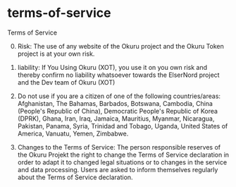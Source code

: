 # terms-of-service
Terms of Service


0. Risk:
The use of any website of the Okuru project and the Okuru Token project is at your own risk.

1. liability:
If You Using Okuru (XOT), you use it on you own risk and thereby confirm no liability whatsoever towards the ElserNord project and the Dev team of Okuru (XOT)

2. Do not use if you are a citizen of one of the following countries/areas:
Afghanistan, The Bahamas, Barbados, Botswana, Cambodia, China (People's Republic of China), Democratic People's Republic of Korea (DPRK), 
Ghana, Iran, Iraq, Jamaica, Mauritius, Myanmar, Nicaragua, Pakistan, Panama, Syria, Trinidad and Tobago, Uganda, United States of America, 
Vanuatu, Yemen, Zimbabwe.
 
3. Changes to the Terms of Service:
The person responsible reserves of the Okuru Projekt the right to change the Terms of Service declaration in order to adapt it to changed legal situations or to changes in the
service and data processing. Users are asked to inform themselves regularly about the Terms of Service declaration.
